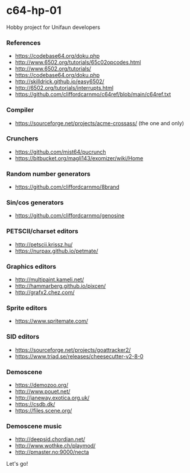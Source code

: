 # c64-hp-01
Hobby project for Unifaun developers

### References
* https://codebase64.org/doku.php
* http://www.6502.org/tutorials/65c02opcodes.html
* http://www.6502.org/tutorials/
* https://codebase64.org/doku.php
* http://skilldrick.github.io/easy6502/
* http://6502.org/tutorials/interrupts.html
* https://github.com/cliffordcarnmo/c64ref/blob/main/c64ref.txt

### Compiler
* https://sourceforge.net/projects/acme-crossass/ (the one and only)

### Crunchers
* https://github.com/mist64/pucrunch
* https://bitbucket.org/magli143/exomizer/wiki/Home

### Random number generators
* https://github.com/cliffordcarnmo/8brand

### Sin/cos generators
* https://github.com/cliffordcarnmo/genosine

### PETSCII/charset editors
* http://petscii.krissz.hu/
* https://nurpax.github.io/petmate/

### Graphics editors
* http://multipaint.kameli.net/
* http://hammarberg.github.io/pixcen/
* http://grafx2.chez.com/

### Sprite editors
* https://www.spritemate.com/

### SID editors
* https://sourceforge.net/projects/goattracker2/
* https://www.triad.se/releases/cheesecutter-v2-8-0

### Demoscene
* https://demozoo.org/
* http://www.pouet.net/
* http://janeway.exotica.org.uk/
* https://csdb.dk/
* https://files.scene.org/

### Demoscene music
* http://deepsid.chordian.net/
* http://www.wothke.ch/playmod/
* http://pmaster.no:9000/necta

Let's go!
